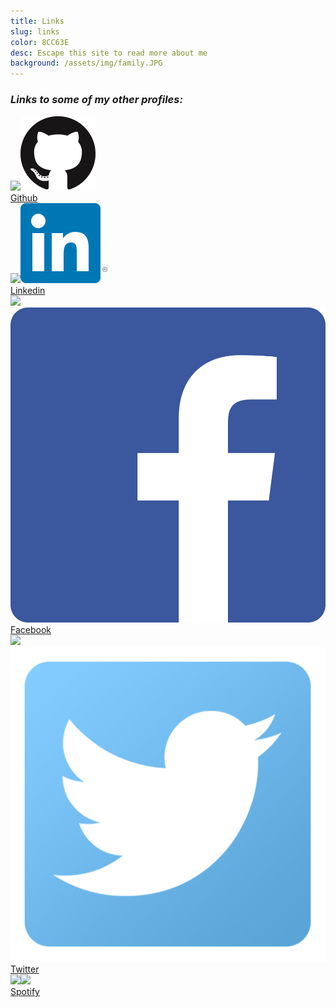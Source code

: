```yaml
---
title: Links
slug: links
color: 8CC63E
desc: Escape this site to read more about me
background: /assets/img/family.JPG
---
```


### *Links to some of my other profiles:*
<div class="profiles">
<div class="profile-link"><a href="https://github.com/dyang108"><img class="propic" src="https://avatars0.githubusercontent.com/u/14955423?v=3&s=460"><img class="site-icon" src="/assets/img/github.png"><div class="link-text">Github</div></a></div>
<div class="profile-link">
<a href="https://www.linkedin.com/in/derick-yang-a25502a8"><img class="propic" src="https://media.licdn.com/mpr/mpr/shrinknp_400_400/AAEAAQAAAAAAAAGbAAAAJDBjNDFlYjExLWI3NmMtNGIyMC04MzE0LTEzOTE2MGRkMTNjMw.jpg"><img class="site-icon" src="/assets/img/linkedin.png"><div class="link-text">Linkedin</div></a>
</div>
<div class="profile-link">
<a href="https://www.facebook.com/dyang108"><img class="propic" src="https://scontent.xx.fbcdn.net/hphotos-xpt1/v/t1.0-9/1661621_10205679982020401_7659134762242100686_n.jpg?oh=f4337ea5b05b7810715a09dc125ea2bc&oe=5743C7B6"><img class="site-icon" src="/assets/img/facebook.png"><div class="link-text">Facebook</div></a>
</div>
<div class="profile-link">
<a href="https://twitter.com/derickwyang"><img class="propic" src="https://pbs.twimg.com/profile_images/458783723274522625/UorGf3HC_400x400.jpeg"><img class="site-icon" src="/assets/img/twitter.png"><div class="link-text">Twitter</div></a>
</div>
<div class="profile-link">
<a href="https://open.spotify.com/user/1266550198"><img class="propic" src="https://scontent.xx.fbcdn.net/hphotos-xpt1/v/t1.0-9/1661621_10205679982020401_7659134762242100686_n.jpg?oh=f4337ea5b05b7810715a09dc125ea2bc&oe=5743C7B6"><img class="site-icon" src="/assets/img/spotify.png"><div class="link-text">Spotify</div></a>
</div>
</div>